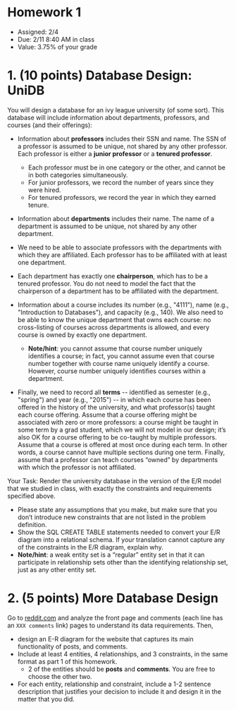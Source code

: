 # Homework 1

* Assigned: 2/4
* Due: 2/11 8:40 AM in class
* Value: 3.75% of your grade


# 1. (10 points) Database Design: UniDB


You will design a database for an ivy league university (of some sort). 
This database will include information about departments, professors, and courses (and their offerings):

* Information about **professors** includes their SSN and name. The SSN of a professor
is assumed to be unique, not shared by any other professor. Each professor
is either a **junior professor** or a **tenured professor**. 

  * Each professor must be in one category or the other, and cannot be in both categories simultaneously.
  * For junior professors, we record the number of years since they were hired. 
  * For tenured professors, we record the year in which they earned tenure.

* Information about **departments** includes their name. The name of a department
  is assumed to be unique, not shared by any other department.

* We need to be able to associate professors with the departments with which they
  are affiliated. Each professor has to be affiliated with at least one department.

* Each department has exactly one **chairperson**, which has to be a tenured professor.
  You do not need to model the fact that the chairperson of a department
  has to be affiliated with the department.

* Information about a course includes its number (e.g., "4111"), name (e.g.,
  "Introduction to Databases"), and capacity (e.g., 140). 
  We also need to be able to know the unique department that owns each course: 
  no cross-listing of courses across departments is allowed, and every course is 
  owned by exactly one department. 

  * **Note/hint**: you cannot assume that course number uniquely identifies a course; in fact, you
    cannot assume even that course number together with course name uniquely
    identify a course. However, course number uniquely identifies courses within a
    department.

* Finally, we need to record all **terms** -- identified as semester (e.g., "spring") and
  year (e.g., "2015") -- in which each course has been offered in the history of the
  university, and what professor(s) taught each course offering. Assume that a
  course offering might be associated with zero or more professors: a course might
  be taught in some term by a grad student, which we will not model in our
  design; it’s also OK for a course offering to be co-taught by multiple professors.
  Assume that a course is offered at most once during each term. In other words,
  a course cannot have multiple sections during one term. Finally, assume that a
  professor can teach courses “owned” by departments with which the professor is
  not affiliated.

Your Task: Render the university database in the version of the
E/R model that we studied in class, with exactly the constraints and requirements
specified above. 

* Please state any assumptions that you make, but make sure that
  you don’t introduce new constraints that are not listed in the problem definition.
* Show the SQL CREATE TABLE statements needed to convert your E/R diagram into a relational schema. If your translation cannot capture any of the
  constraints in the E/R diagram, explain why.
* **Note/hint**: a weak entity set is a “regular” entity set in that it can
  participate in relationship sets other than the identifying relationship set, just as any
  other entity set.


# 2. (5 points) More Database Design


Go to [reddit.com](http://www.reddit.com) and analyze the front page and comments (each line has an `XXX comments` link)
pages to understand its data requirements.  Then, 

* design an E-R diagram for the website that captures its main functionality of posts, and comments.
* Include at least 4 entities, 4 relationships, and 3 constraints, in the same format as part 1 of this homework.
  * 2 of the entities should be **posts** and **comments**.  You are free to choose the other two.
* For each entity, relationship and constraint, include a 1-2 sentence description that justifies your decision to
  include it and design it in the matter that you did.
